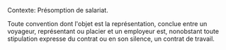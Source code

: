 Contexte: Présomption de salariat.

Toute convention dont l'objet est la représentation, conclue entre un voyageur, représentant ou placier et un employeur est, nonobstant toute stipulation expresse du contrat ou en son silence, un contrat de travail.